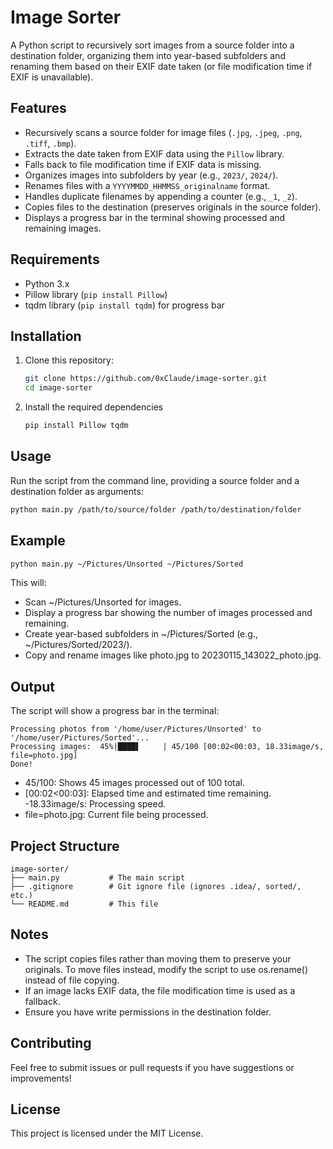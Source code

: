 # Image Sorter

A Python script to recursively sort images from a source folder into a destination folder, organizing them into year-based subfolders and renaming them based on their EXIF date taken (or file modification time if EXIF is unavailable).

## Features
- Recursively scans a source folder for image files (`.jpg`, `.jpeg`, `.png`, `.tiff`, `.bmp`).
- Extracts the date taken from EXIF data using the `Pillow` library.
- Falls back to file modification time if EXIF data is missing.
- Organizes images into subfolders by year (e.g., `2023/`, `2024/`).
- Renames files with a `YYYYMMDD_HHMMSS_originalname` format.
- Handles duplicate filenames by appending a counter (e.g., `_1`, `_2`).
- Copies files to the destination (preserves originals in the source folder).
- Displays a progress bar in the terminal showing processed and remaining images.

## Requirements
- Python 3.x
- Pillow library (`pip install Pillow`)
- tqdm library (`pip install tqdm`) for progress bar

## Installation
1. Clone this repository:
   ```bash
   git clone https://github.com/0xClaude/image-sorter.git
   cd image-sorter
   ```
   
2. Install the required dependencies
   ```bash
   pip install Pillow tqdm
   ```

## Usage
Run the script from the command line, providing a source folder and a destination folder as arguments:

   ```bash
   python main.py /path/to/source/folder /path/to/destination/folder
   ```

## Example

   ```bash
   python main.py ~/Pictures/Unsorted ~/Pictures/Sorted
   ```

This will:
- Scan ~/Pictures/Unsorted for images.
- Display a progress bar showing the number of images processed and remaining.
- Create year-based subfolders in ~/Pictures/Sorted (e.g., ~/Pictures/Sorted/2023/).
- Copy and rename images like photo.jpg to 20230115_143022_photo.jpg.

## Output
The script will show a progress bar in the terminal:

   ```commandline
   Processing photos from '/home/user/Pictures/Unsorted' to '/home/user/Pictures/Sorted'...
   Processing images:  45%|████▌     | 45/100 [00:02<00:03, 18.33image/s, file=photo.jpg]
   Done!
   ```

- 45/100: Shows 45 images processed out of 100 total.
- [00:02<00:03]: Elapsed time and estimated time remaining.
-18.33image/s: Processing speed.
- file=photo.jpg: Current file being processed.

## Project Structure

   ```
   image-sorter/
   ├── main.py           # The main script
   ├── .gitignore        # Git ignore file (ignores .idea/, sorted/, etc.)
   └── README.md         # This file
   ```

## Notes
- The script copies files rather than moving them to preserve your originals. To move files instead, modify the script to use os.rename() instead of file copying.
- If an image lacks EXIF data, the file modification time is used as a fallback.
- Ensure you have write permissions in the destination folder.

## Contributing
Feel free to submit issues or pull requests if you have suggestions or improvements!

## License
This project is licensed under the MIT License.


